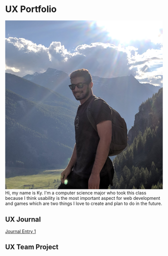 # UX Portfolio
![alt text](assets/profile.jpg "Profile")
Hi, my name is Ky. I'm a computer science major who took this class because I think usability is the most important aspect for web development and games which are two things I love to create and plan to do in the future.

## UX Journal

[Journal Entry 1](journal-01/)

## UX Team Project
